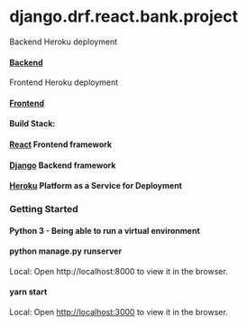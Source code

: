 # django.drf.react.bank.project

Backend Heroku deployment
#### [Backend](https://django-react-drf.herokuapp.com/api/bank/)

Frontend Heroku deployment

#### [Frontend](https://django-react-frontend.herokuapp.com/)

#### Build Stack:

#### [React](https://reactjs.org/) Frontend framework 

#### [Django](https://www.djangoproject.com/) Backend framework 

#### [Heroku](https://www.heroku.com) Platform as a Service for Deployment

### Getting Started

#### Python 3 - Being able to run a virtual environment

#### python manage.py runserver
Local: 
Open http://localhost:8000 to view it in the browser.

#### yarn start
Local:
Open [http://localhost:3000](http://localhost:3000) to view it in the browser.




